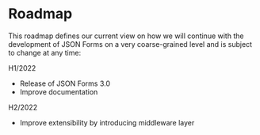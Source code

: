 # Roadmap

This roadmap defines our current view on how we will continue with the development of JSON Forms on a very coarse-grained level and is subject to change at any time:

H1/2022
 * Release of JSON Forms 3.0
 * Improve documentation

H2/2022
 * Improve extensibility by introducing middleware layer
